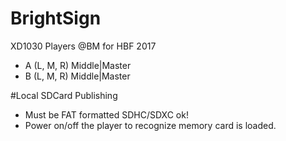 # BrightSign
XD1030 Players @BM for HBF 2017
+ A  (L, M, R)  Middle|Master
+ B  (L, M, R)  Middle|Master

#Local SDCard Publishing
- Must be FAT formatted SDHC/SDXC ok!
- Power on/off the player to recognize memory card is loaded.




